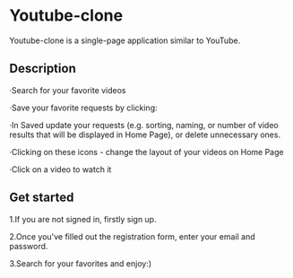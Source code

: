 # Youtube-clone

Youtube-clone is a single-page application similar to YouTube.

## Description

·Search for your favorite videos

·Save your favorite requests by clicking:

·In Saved update your requests (e.g. sorting, naming, or number of video results that will be displayed in Home Page), or delete unnecessary ones.

·Clicking on these icons - change the layout of your videos on Home Page

·Click on a video to watch it

## Get started

1.If you are not signed in, firstly sign up.

2.Once you've filled out the registration form, enter your email and password.

3.Search for your favorites and enjoy:)
